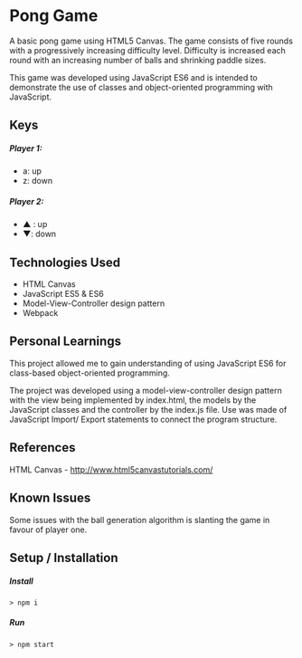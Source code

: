 # Pong Game

A basic pong game using HTML5 Canvas.  The game consists of five rounds with a progressively increasing difficulty level.  Difficulty is increased each round with an increasing number of balls and shrinking paddle sizes.

This game was developed using JavaScript ES6 and is intended to demonstrate the use of classes and object-oriented programming with JavaScript.

## Keys

##### Player 1:
* a: up
* z: down

##### Player 2:
* ▲ : up
* ▼: down

## Technologies Used

- HTML Canvas
- JavaScript ES5 & ES6
- Model-View-Controller design pattern
- Webpack

## Personal Learnings

This project allowed me to gain understanding of using JavaScript ES6 for class-based object-oriented programming.

The project was developed using a model-view-controller design pattern with the view being implemented by index.html, the models by the JavaScript classes and the controller by the index.js file.  Use was made of JavaScript Import/ Export statements to connect the program structure. 

## References

HTML Canvas - http://www.html5canvastutorials.com/

## Known Issues

Some issues with the ball generation algorithm is slanting the game in favour of player one.

## Setup / Installation

##### Install
`> npm i`

##### Run
`> npm start`